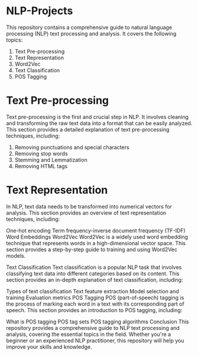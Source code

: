 # NLP-Projects 
This repository contains a comprehensive guide to natural language processing (NLP) text processing and analysis. It covers the following topics:

1. Text Pre-processing
2. Text Representation
3. Word2Vec 
4. Text Classification
5. POS Tagging

# Text Pre-processing
Text pre-processing is the first and crucial step in NLP. It involves cleaning and transforming the raw text data into a format that can be easily analyzed. This section provides a detailed explanation of text pre-processing techniques, including:

1. Removing punctuations and special characters
2. Removing stop words
3. Stemming and Lemmatization
4. Removing HTML tags
   
# Text Representation
In NLP, text data needs to be transformed into numerical vectors for analysis. This section provides an overview of text representation techniques, including:

One-hot encoding
Term frequency-inverse document frequency (TF-IDF)
Word Embeddings
Word2Vec
Word2Vec is a widely used word embedding technique that represents words in a high-dimensional vector space. This section provides a step-by-step guide to training and using Word2Vec models.

Text Classification
Text classification is a popular NLP task that involves classifying text data into different categories based on its content. This section provides an in-depth explanation of text classification, including:

Types of text classification
Text feature extraction
Model selection and training
Evaluation metrics
POS Tagging
POS (part-of-speech) tagging is the process of marking each word in a text with its corresponding part of speech. This section provides an introduction to POS tagging, including:

What is POS tagging
POS tag sets
POS tagging algorithms
Conclusion
This repository provides a comprehensive guide to NLP text processing and analysis, covering the essential topics in the field. Whether you're a beginner or an experienced NLP practitioner, this repository will help you improve your skills and knowledge.

